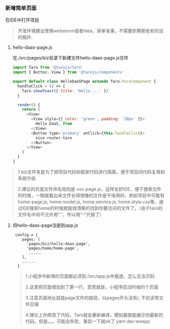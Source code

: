 ### 新增简单页面

在IDE中打开项目

> 开发环境建议使用webstorm或者Idea，简单省事，不需要折腾那些有的没的插件.

1. hello-daas-page.js
   
   在./src/pages/biz目录下新建文件hello-daas-page.js文件
   
   ```javascript
   import Taro from '@tarojs/taro'
   import { Button, View } from '@tarojs/components'
   
   export default class HelloDaaSPage extends Taro.PureComponent {
     handleClick = () => {
       Taro.showToast({ title: 'Hello....' })
     }
   
     render() {
       return (
         <View>
           <View style={{ color: 'green', padding: '20px' }}>
             Hello DaaS, from
           </View>
           <Button type='primary' onClick={this.handleClick}>
             nice-router-taro
           </Button>
         </View>
       )
     }
   }
   ```

> 1.biz文件夹是为了把项目代码和框架代码进行隔离，便于项目间代码复用和系统升级
> 
> 2.建议的页面文件命名规则是 xxx-page.js，这样友好IDE，便于搜索文件的时候，一眼就看出来文件长得很像的文件是干啥用的，例如项目中可能有home-page.js, home.model.js, home.service.js, home.style.css等，通过IDE搜索home的时候就能很清晰的找到你要访问的文件了。（由于taro的文件名中间不允许用“.”，所以用“-”代替了）

2. 将hello-daas-page注册到app.js
   
   ```
    config = {
       pages: [
         'pages/biz/hello-daas-page',
         'pages/home/home-page',
          ......
       ],
       ......
     }
   ```
   
   > 1.小程序中新增的页面都必须到./src/app.js中报道，怎么无法识别.
   > 
   > 2.这里把页面增加到了第一行，意思就是，小程序启动时候的个页面
   > 
   > 3.注意页面地址就是page文件的路径，以pages开头没有/, 不应该带文件后缀
   > 
   > 4.理论上你修改了代码，Taro就会重新编译，模拟器就能展示你最新的代码，但是。。。可能会失败，重启一下就ok了 yarn dev:weapp
